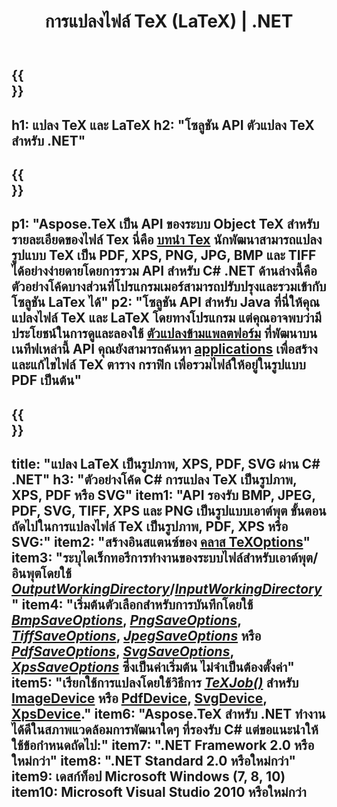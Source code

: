 ﻿---
translation: true
template: /_templates/_conversion-net.md
title: การแปลงไฟล์ TeX (LaTeX) | .NET
url: /net/conversion/
description: ฟังก์ชันการแปลง TeX และ LaTeX แปลงไฟล์ TeX / LaTeX เป็น PDF, SVG, XPS และรูปแบบรูปภาพ รวมถึง PNG, JPEG, TIFF และ BMP โดยใช้โซลูชัน .NET API นี้
keywords: เท็กซ์คอนเวอร์เตอร์ api c#, เท็กซ์คอนเวอร์เตอร์ c# อินทิเกรต
family: tex
platformtag: net
feature: conversion
---

{{<section banner>}}
---
h1: แปลง TeX และ LaTeX
h2: "โซลูชัน API ตัวแปลง TeX สำหรับ .NET"
---

{{<section overview>}}
---
p1: "Aspose.TeX เป็น API ของระบบ Object TeX สำหรับรายละเอียดของไฟล์ Tex นี่คือ [บทนำ Tex](https://docs.aspose.com/tex/cpp/what-is-tex/) นักพัฒนาสามารถแปลงรูปแบบ TeX เป็น PDF, XPS, PNG, JPG, BMP และ TIFF ได้อย่างง่ายดายโดยการรวม API สำหรับ C# .NET ด้านล่างนี้คือตัวอย่างโค้ดบางส่วนที่โปรแกรมเมอร์สามารถปรับปรุงและรวมเข้ากับโซลูชัน LaTex ได้"
p2: "โซลูชัน API สำหรับ Java ที่นี่ให้คุณแปลงไฟล์ TeX และ LaTeX โดยทางโปรแกรม แต่คุณอาจพบว่ามีประโยชน์ในการดูและลองใช้ [ตัวแปลงข้ามแพลตฟอร์ม](https://products.aspose.app/tex/conversion) ที่พัฒนาบนเนทีฟเหล่านี้ API คุณยังสามารถค้นหา [applications](https://products.aspose.app/tex/applications) เพื่อสร้างและแก้ไขไฟล์ TeX ตาราง กราฟิก เพื่อรวมไฟล์ให้อยู่ในรูปแบบ PDF เป็นต้น"
---

{{<section feature1>}}
---
title: "แปลง LaTeX เป็นรูปภาพ, XPS, PDF, SVG ผ่าน C# .NET"
h3: "ตัวอย่างโค้ด C# การแปลง TeX เป็นรูปภาพ, XPS, PDF หรือ SVG"
item1: "API รองรับ BMP, JPEG, PDF, SVG, TIFF, XPS และ PNG เป็นรูปแบบเอาต์พุต ขั้นตอนถัดไปในการแปลงไฟล์ TeX เป็นรูปภาพ, PDF, XPS หรือ SVG:"
item2: "สร้างอินสแตนซ์ของ [คลาส TeXOptions](https://reference.aspose.com/tex/net/aspose.tex/texoptions/)"
item3: "ระบุไดเร็กทอรีการทำงานของระบบไฟล์สำหรับเอาต์พุต/อินพุตโดยใช้ [*OutputWorkingDirectory*](https://reference.aspose.com/tex/net/aspose.tex/texoptions/outputworkingdirectory/)/[*InputWorkingDirectory*](https://reference.aspose.com/tex/net/aspose.tex/texoptions/inputworkingdirectory/)"
item4: "เริ่มต้นตัวเลือกสำหรับการบันทึกโดยใช้ [*BmpSaveOptions*](https://reference.aspose.com/tex/net/aspose.tex.presentation.image/bmpsaveoptions/), [*PngSaveOptions*](https://reference.aspose.com/tex/net/aspose.tex.presentation.image/pngsaveoptions/), [*TiffSaveOptions*](https://reference.aspose.com/tex/net/aspose.tex.presentation.image/tiffsaveoptions/), [*JpegSaveOptions*](https://reference.aspose.com/tex/net/aspose.tex.presentation.image/jpegsaveoptions/) หรือ [*PdfSaveOptions*](https://reference.aspose.com/tex/net/aspose.tex.presentation.pdf/pdfsaveoptions/), [*SvgSaveOptions*](https://reference.aspose.com/tex/net/aspose.tex.presentation.svg/svgsaveoptions/), [*XpsSaveOptions*](https://reference.aspose.com/tex/net/aspose.tex.presentation.xps/xpssaveoptions/) ซึ่งเป็นค่าเริ่มต้น ไม่จำเป็นต้องตั้งค่า"
item5: "เรียกใช้การแปลงโดยใช้วิธีการ [*TeXJob()*](https://reference.aspose.com/tex/net/aspose.tex/texjob/) สำหรับ [ImageDevice](https://reference.aspose.com/tex/net/aspose.tex.presentation.image/imagedevice/) หรือ [PdfDevice](https://reference.aspose.com/tex/net/aspose.tex.presentation.pdf/pdfdevice/), [SvgDevice](https://reference.aspose.com/tex/net/aspose.tex.presentation.svg/svgdevice/), [XpsDevice](https://reference.aspose.com/tex/net/aspose.tex.presentation.xps/xpsdevice/)."
item6: "Aspose.TeX สำหรับ .NET ทำงานได้ดีในสภาพแวดล้อมการพัฒนาใดๆ ที่รองรับ C# แต่ขอแนะนำให้ใช้ข้อกำหนดถัดไป:"
item7: ".NET Framework 2.0 หรือใหม่กว่า"
item8: ".NET Standard 2.0 หรือใหม่กว่า"
item9: เดสก์ท็อป Microsoft Windows (7, 8, 10)
item10: Microsoft Visual Studio 2010 หรือใหม่กว่า
---
